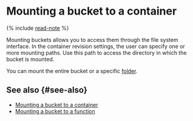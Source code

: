 # Mounting a bucket to a container

{% include [read-note](../../_includes/functions/read-note.md) %}

Mounting buckets allows you to access them through the file system interface. In the container revision settings, the user can specify one or more mounting paths. Use this path to access the directory in which the bucket is mounted.

You can mount the entire bucket or a specific [folder](../../storage/concepts/object.md#folder).


## See also {#see-also}

* [Mounting a bucket to a container](../operations/mount-bucket.md)
* [Mounting a bucket to a function](../../functions/operations/function/mount-bucket.md)
